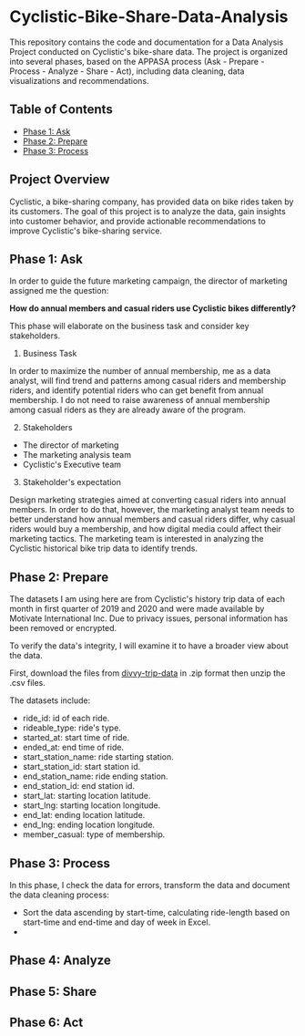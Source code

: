 # Cyclistic-Bike-Share-Data-Analysis

This repository contains the code and documentation for a Data Analysis Project conducted on Cyclistic's bike-share data. The project is organized into several phases, based on the APPASA process (Ask - Prepare - Process - Analyze - Share - Act), including data cleaning,  data visualizations and recommendations. 

## Table of Contents

- [Phase 1: Ask](https://github.com/edward1503/Cyclistic-Bike-Share-Data-Analysis/blob/main/README.md#phase-1-ask)
- [Phase 2: Prepare](https://github.com/edward1503/Cyclistic-Bike-Share-Data-Analysis/blob/main/README.md#phase-2-prepare)
- [Phase 3: Process](https://github.com/edward1503/Cyclistic-Bike-Share-Data-Analysis/blob/main/README.md#phase-3-process)

## Project Overview

Cyclistic, a bike-sharing company, has provided data on bike rides taken by its customers. The goal of this project is to analyze the data, gain insights into customer behavior, and provide actionable recommendations to improve Cyclistic's bike-sharing service.

## Phase 1: Ask

In order to guide the future marketing campaign, the director of marketing assigned me the question: 

**How do annual members and casual riders use Cyclistic bikes differently?**

This phase will elaborate on the business task and consider key stakeholders.

1. Business Task
 
In order to maximize the number of annual membership, me as a data analyst, will find trend and patterns among casual riders and membership riders, and identify potential riders who can get benefit from annual membership. I do not need to raise awareness of annual membership among casual riders as they are already aware of the program. 

2. Stakeholders

- The director of marketing
- The marketing analysis team
- Cyclistic's Executive team

3. Stakeholder's expectation

Design marketing strategies aimed at converting casual riders into annual members. In order to do that, however, the marketing analyst team needs to better understand how annual members and casual riders differ, why casual riders would buy a membership, and how digital media could affect their marketing tactics. The marketing team is interested in analyzing the Cyclistic historical bike trip data to identify trends.

## Phase 2: Prepare

The datasets I am using here are from Cyclistic's history trip data of each month in first quarter of 2019 and 2020 and were made available by Motivate International Inc. Due to privacy issues, personal information has been removed or encrypted. 

To verify the data's integrity, I will examine it to have a broader view about the data.

First, download the files from [divvy-trip-data](https://divvy-tripdata.s3.amazonaws.com/index.html) in .zip format then unzip the .csv files. 

The datasets include:
 - ride_id: id of each ride.
 - rideable_type: ride's type.
 - started_at: start time of ride.
 - ended_at: end time of ride.
 - start_station_name: ride starting station.
 - start_station_id: start station id.
 - end_station_name: ride ending station.
 - end_station_id: end station id.
 - start_lat: starting location latitude.
 - start_lng: starting location longitude.
 - end_lat: ending location latitude.
 - end_lng: ending location longitude.
 - member_casual: type of membership.

## Phase 3: Process

In this phase, I check the data for errors, transform the data and document the data cleaning process:

 - Sort the data ascending by start-time, calculating ride-length based on start-time and end-time and day of week in Excel.
 - 



## Phase 4: Analyze

## Phase 5: Share

## Phase 6: Act


     
